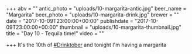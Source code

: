+++
abv = ""
antic_photo = "uploads/10-margarita-antic.jpg"
beer_name = "Margarita"
beer_photo = "uploads/10-margarita-drink.jpg"
brewer = ""
date = "2017-10-09T23:00:00+00:00"
publishdate = "2017-10-09T23:00:00+00:00"
thumbnail = "uploads/10-margarita-thumbnail.jpg"
title = "Day 10 - Tequila time!"
video = ""

+++
It's the 10th of [#Drinktober](https://www.facebook.com/hashtag/drinktober?epa=HASHTAG) and tonight I'm having a margarita